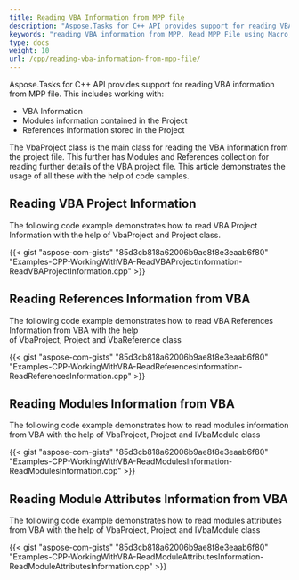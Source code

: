 ```yaml
---
title: Reading VBA Information from MPP file
description: "Aspose.Tasks for C++ API provides support for reading VBA information from the MPP file."
keywords: "reading VBA information from MPP, Read MPP File using Macro, Read Modules Information from VBA, Read References Information from VBA, Read VBA Project Information, Aspose.Tasks, C++"
type: docs
weight: 10
url: /cpp/reading-vba-information-from-mpp-file/
---
```


Aspose.Tasks for C++ API provides support for reading VBA information from MPP file. This includes working with:

- VBA Information
- Modules information contained in the Project
- References Information stored in the Project

The VbaProject class is the main class for reading the VBA information from the project file. This further has Modules and References collection for reading further details of the VBA project file. This article demonstrates the usage of all these with the help of code samples.

## **Reading VBA Project Information**
The following code example demonstrates how to read VBA Project Information with the help of VbaProject and Project class.

{{< gist "aspose-com-gists" "85d3cb818a62006b9ae8f8e3eaab6f80" "Examples-CPP-WorkingWithVBA-ReadVBAProjectInformation-ReadVBAProjectInformation.cpp" >}}

## **Reading References Information from VBA**
The following code example demonstrates how to read VBA References Information from VBA with the help of VbaProject, Project and VbaReference class

{{< gist "aspose-com-gists" "85d3cb818a62006b9ae8f8e3eaab6f80" "Examples-CPP-WorkingWithVBA-ReadReferencesInformation-ReadReferencesInformation.cpp" >}}

## **Reading Modules Information from VBA**
The following code example demonstrates how to read modules information from VBA with the help of VbaProject, Project and IVbaModule class

{{< gist "aspose-com-gists" "85d3cb818a62006b9ae8f8e3eaab6f80" "Examples-CPP-WorkingWithVBA-ReadModulesInformation-ReadModulesInformation.cpp" >}}

## **Reading Module Attributes Information from VBA**
The following code example demonstrates how to read modules attributes from VBA with the help of VbaProject, Project and IVbaModule class

{{< gist "aspose-com-gists" "85d3cb818a62006b9ae8f8e3eaab6f80" "Examples-CPP-WorkingWithVBA-ReadModuleAttributesInformation-ReadModuleAttributesInformation.cpp" >}}
